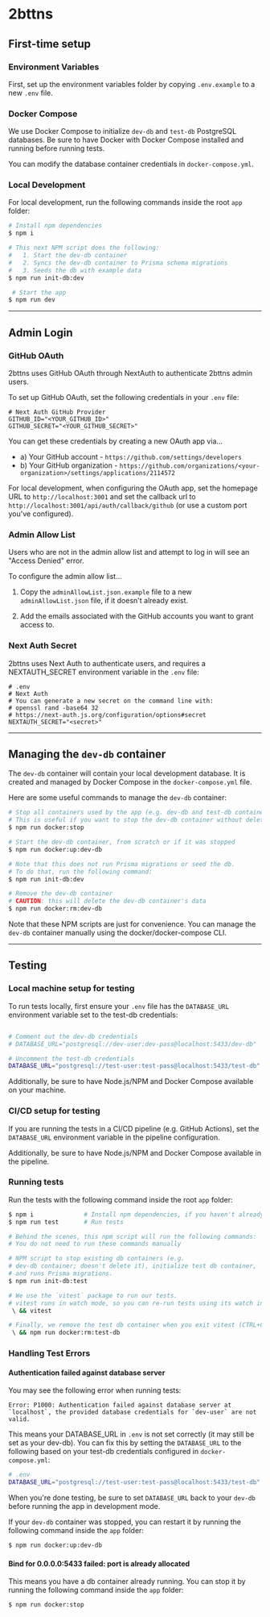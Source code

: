 # 2bttns

## First-time setup

### Environment Variables

First, set up the environment variables folder by copying `.env.example` to a new `.env` file.

### Docker Compose

We use Docker Compose to initialize `dev-db` and `test-db` PostgreSQL databases. Be sure to have Docker with Docker Compose installed and running before running tests.

You can modify the database container credentials in `docker-compose.yml`.

### Local Development

For local development, run the following commands inside the root `app` folder:

```bash
# Install npm dependencies
$ npm i
```

```bash
# This next NPM script does the following:
#   1. Start the dev-db container
#   2. Syncs the dev-db container to Prisma schema migrations
#   3. Seeds the db with example data
$ npm run init-db:dev
```

```bash
 # Start the app
$ npm run dev
```

---

## Admin Login

### GitHub OAuth

2bttns uses GitHub OAuth through NextAuth to authenticate 2bttns admin users.

To set up GitHub OAuth, set the following credentials in your `.env` file:

```
# Next Auth GitHub Provider
GITHUB_ID="<YOUR_GITHUB_ID>"
GITHUB_SECRET="<YOUR_GITHUB_SECRET>"
```

You can get these credentials by creating a new OAuth app via...

- a) Your GitHub account - `https://github.com/settings/developers`
- b) Your GitHub organization - `https://github.com/organizations/<your-organization>/settings/applications/2114572`

For local development, when configuring the OAuth app, set the homepage URL to `http://localhost:3001` and set the callback url to `http://localhost:3001/api/auth/callback/github` (or use a custom port you've configured).

### Admin Allow List

Users who are not in the admin allow list and attempt to log in will see an "Access Denied" error.

To configure the admin allow list...

1. Copy the `adminAllowList.json.example` file to a new `adminAllowList.json` file, if it doesn't already exist.

2. Add the emails associated with the GitHub accounts you want to grant access to.

### Next Auth Secret

2bttns uses Next Auth to authenticate users, and requires a NEXTAUTH_SECRET environment variable in the `.env` file:

```
# .env
# Next Auth
# You can generate a new secret on the command line with:
# openssl rand -base64 32
# https://next-auth.js.org/configuration/options#secret
NEXTAUTH_SECRET="<secret>"
```

---

## Managing the `dev-db` container

The `dev-db` container will contain your local development database. It is created and managed by Docker Compose in the `docker-compose.yml` file.

Here are some useful commands to manage the `dev-db` container:

```bash
# Stop all containers used by the app (e.g. dev-db and test-db containers)
# This is useful if you want to stop the dev-db container without deleting it's data
$ npm run docker:stop
```

```bash
# Start the dev-db container, from scratch or if it was stopped
$ npm run docker:up:dev-db

# Note that this does not run Prisma migrations or seed the db.
# To do that, run the following command:
$ npm run init-db:dev
```

```bash
# Remove the dev-db container
# CAUTION: this will delete the dev-db container's data
$ npm run docker:rm:dev-db
```

Note that these NPM scripts are just for convenience. You can manage the `dev-db` container manually using the docker/docker-compose CLI.

---

## Testing

### Local machine setup for testing

To run tests locally, first ensure your `.env` file has the `DATABASE_URL` environment variable set to the test-db credentials:

```bash

# Comment out the dev-db credentials
# DATABASE_URL="postgresql://dev-user:dev-pass@localhost:5433/dev-db"

# Uncomment the test-db credentials
DATABASE_URL="postgresql://test-user:test-pass@localhost:5433/test-db"

```

Additionally, be sure to have Node.js/NPM and Docker Compose available on your machine.

### CI/CD setup for testing

If you are running the tests in a CI/CD pipeline (e.g. GitHub Actions), set the `DATABASE_URL` environment variable in the pipeline configuration.

Additionally, be sure to have Node.js/NPM and Docker Compose available in the pipeline.

### Running tests

Run the tests with the following command inside the root `app` folder:

```bash
$ npm i              # Install npm dependencies, if you haven't already
$ npm run test       # Run tests

# Behind the scenes, this npm script will run the following commands:
# You do not need to run these commands manually

# NPM script to stop existing db containers (e.g.
# dev-db container; doesn't delete it), initialize test db container,
# and runs Prisma migrations.
$ npm run init-db:test

# We use the `vitest` package to run our tests.
# vitest runs in watch mode, so you can re-run tests using its watch interface
 \ && vitest

# Finally, we remove the test db container when you exit vitest (CTRL+C)
 \ && npm run docker:rm:test-db
```

### Handling Test Errors

#### Authentication failed against database server

You may see the following error when running tests:

```
Error: P1000: Authentication failed against database server at `localhost`, the provided database credentials for `dev-user` are not valid.
```

This means your DATABASE_URL in `.env` is not set correctly (it may still be set as your dev-db). You can fix this by setting the `DATABASE_URL` to the following based on your test-db credentials configured in `docker-compose.yml`:

```bash
# .env
DATABASE_URL="postgresql://test-user:test-pass@localhost:5433/test-db"
```

When you're done testing, be sure to set `DATABASE_URL` back to your `dev-db` before running the app in development mode.

If your `dev-db` container was stopped, you can restart it by running the following command inside the `app` folder:

```bash
$ npm run docker:up:dev-db
```

#### Bind for 0.0.0.0:5433 failed: port is already allocated

This means you have a db container already running. You can stop it by running the following command inside the `app` folder:

```bash
$ npm run docker:stop
```
